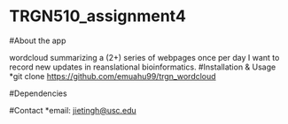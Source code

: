 # TRGN510_assignment4
#About the app

wordcloud summarizing a (2+) series of webpages once per day
I want to record new updates in reanslational bioinformatics.
#Installation & Usage *git clone https://github.com/emuahu99/trgn_wordcloud

#Dependencies

#Contact *email: jietingh@usc.edu
